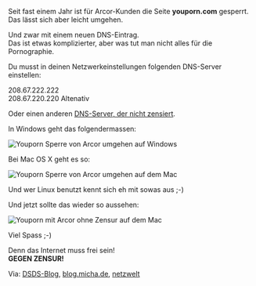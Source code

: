 <!--
.. title: Arcor Youporn Sperre umgehen
.. slug: 335-arcor-youporn-sperre-umgehen
.. date: 2008-01-13 11:00:18
.. tags: Porno,Zensur,Internet,ISP
.. description: 
.. type: text
-->

Seit fast einem Jahr ist für Arcor-Kunden die Seite **youporn.com** gesperrt.  
Das lässt sich aber leicht umgehen.
<!-- TEASER_END -->

Und zwar mit einem neuen DNS-Eintrag.  
Das ist etwas komplizierter, aber was tut man nicht alles für die Pornographie.

Du musst in deinen Netzwerkeinstellungen folgenden DNS-Server einstellen:

208.67.222.222  
208.67.220.220 Altenativ

Oder einen anderen [DNS-Server, der nicht zensiert](http://www.ccc.de/censorship/dns-howto/).

In Windows geht das folgendermassen:

![Youporn Sperre von Arcor umgehen auf Windows](/images/youporn_dns_win.jpg)

Bei Mac OS X geht es so:

![Youporn Sperre von Arcor umgehen auf dem Mac](/images/youporn_dns_mac.jpg)

Und wer Linux benutzt kennt sich eh mit sowas aus ;-)

Und jetzt sollte das wieder so aussehen:

![Youporn mit Arcor ohne Zensur auf dem Mac](/images/youporn_mac.jpg)

Viel Spass ;-)

Denn das Internet muss frei sein!  
**GEGEN ZENSUR!**

Via: [DSDS-Blog](http://dsdsblog.blogspot.com/2007/10/so-umgeht-ihr-die-arcor-youporn-sperre.html),
[blog.micha.de](http://blog.micha.de/archives/170-Wie-kann-man-die-Arcor-Youporn-Sperre-umgehen.html),
[netzwelt](http://www.netzwelt.de/news/76396_2-youpornfilter-so-werden-arcorkunden-ausgesperrt.html)
